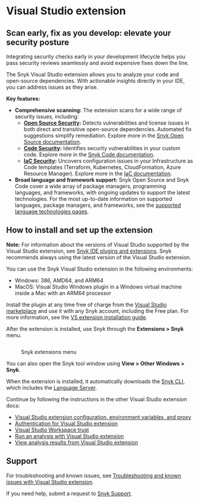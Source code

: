 # Visual Studio extension

## **Scan early, fix as you develop: elevate your security posture**

Integrating security checks early in your development lifecycle helps you pass security reviews seamlessly and avoid expensive fixes down the line.

The Snyk Visual Studio extension allows you to analyze your code and open-source dependencies. With actionable insights directly in your IDE, you can address issues as they arise.

**Key features:**

* **Comprehensive scanning:** The extension scans for a wide range of security issues, including:
  * [**Open Source Security**](https://snyk.io/product/open-source-security-management/)**:** Detects vulnerabilities and license issues in both direct and transitive open-source dependencies. Automated fix suggestions simplify remediation. Explore more in the [Snyk Open Source documentation](https://docs.snyk.io/scan-using-snyk/snyk-open-source).
  * [**Code Security**](https://snyk.io/product/snyk-code/)**:** Identifies security vulnerabilities in your custom code. Explore more in the [Snyk Code documentation](https://docs.snyk.io/scan-using-snyk/snyk-code).
  * [**IaC Security**](https://snyk.io/product/infrastructure-as-code-security/)**:** Uncovers configuration issues in your Infrastructure as Code templates (Terraform, Kubernetes, CloudFormation, Azure Resource Manager). Explore more in the [IaC documentation](https://docs.snyk.io/scan-using-snyk/snyk-iac).
* **Broad language and framework support:** Snyk Open Source and Snyk Code cover a wide array of package managers, programming languages, and frameworks, with ongoing updates to support the latest technologies. For the most up-to-date information on supported languages, package managers, and frameworks, see the [supported language technologies pages](https://docs.snyk.io/supported-languages-package-managers-and-frameworks).

## How to install and set up the extension

**Note:** For information about the versions of Visual Studio supported by the Visual Studio extension, see [Snyk IDE plugins and extensions](https://docs.snyk.io/scm-ide-and-ci-cd-integrations/snyk-ide-plugins-and-extensions). Snyk recommends always using the latest version of the Visual Studio extension.

You can use the Snyk Visual Studio extension in the following environments:

* Windows: 386, AMD64, and ARM64
* MacOS: Visual Studio Windows plugin in a Windows virtual machine inside a Mac with an ARM64 processor

Install the plugin at any time free of charge from the [Visual Studio marketplace](https://marketplace.visualstudio.com/items?itemName=snyk-security.snyk-vulnerability-scanner-vs-2022) and use it with any Snyk account, including the Free plan. For more information, see the [VS extension installation guide](https://learn.microsoft.com/en-us/visualstudio/ide/finding-and-using-visual-studio-extensions?view=vs-2022#find-and-install-extensions).

After the extension is installed, use Snyk through the **Extensions > Snyk** menu.

<figure><img src="https://github.com/snyk/user-docs/raw/HEAD/docs/.gitbook/assets/image (351) (1) (1) (1) (1) (1) (1) (1) (1) (1).png" alt=""><figcaption><p>Snyk extensions menu</p></figcaption></figure>

You can also open the Snyk tool window using **View > Other Windows > Snyk**_._

When the extension is installed, it automatically downloads the [Snyk CLI,](https://docs.snyk.io/snyk-cli) which includes the [Language Server](https://docs.snyk.io/scm-ide-and-ci-cd-integrations/snyk-ide-plugins-and-extensions/snyk-language-server).

Continue by following the instructions in the other Visual Studio extension docs:

* [Visual Studio extension configuration, environment variables, and proxy](https://docs.snyk.io/scm-ide-and-ci-cd-integrations/snyk-ide-plugins-and-extensions/visual-studio-extension/visual-studio-extension-configuration)
* [Authentication for Visual Studio extension](https://docs.snyk.io/scm-ide-and-ci-cd-integrations/snyk-ide-plugins-and-extensions/visual-studio-extension/visual-studio-extension-authentication)
* [Visual Studio Workspace trust](https://docs.snyk.io/scm-ide-and-ci-cd-integrations/snyk-ide-plugins-and-extensions/visual-studio-extension/workspace-trust)
* [Run an analysis with Visual Studio extension](https://docs.snyk.io/scm-ide-and-ci-cd-integrations/snyk-ide-plugins-and-extensions/visual-studio-extension/run-an-analysis-with-visual-studio-extension)
* [View analysis results from Visual Studio extension](https://docs.snyk.io/scm-ide-and-ci-cd-integrations/snyk-ide-plugins-and-extensions/visual-studio-extension/view-analysis-results-from-visual-studio-extension)

## Support

For troubleshooting and known issues, see [Troubleshooting and known issues with Visual Studio extension](https://docs.snyk.io/scm-ide-and-ci-cd-integrations/snyk-ide-plugins-and-extensions/visual-studio-extension/troubleshooting-and-known-issues-with-visual-studio-extension).

If you need help, submit a request to [Snyk Support](https://support.snyk.io).
